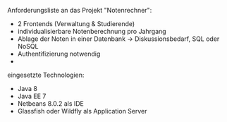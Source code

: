 Anforderungsliste an das Projekt "Notenrechner":
- 2 Frontends (Verwaltung & Studierende)
- individualisierbare Notenberechnung pro Jahrgang
- Ablage der Noten in einer Datenbank -> Diskussionsbedarf, SQL oder NoSQL
- Authentifizierung notwendig
- 



eingesetzte Technologien:
- Java 8
- Java EE 7
- Netbeans 8.0.2 als IDE
- Glassfish oder Wildfly als Application Server

